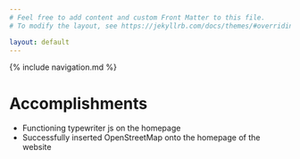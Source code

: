 ```yaml
---
# Feel free to add content and custom Front Matter to this file.
# To modify the layout, see https://jekyllrb.com/docs/themes/#overriding-theme-defaults

layout: default
---
```


{% include navigation.md %}

# Accomplishments

- Functioning typewriter js on the homepage
- Successfully inserted OpenStreetMap onto the homepage of the website
